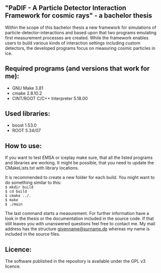 ## "PaDIF - A Particle Detector Interaction Framework for cosmic rays" - a bachelor thesis

Within the scope of this bachelor thesis a new framework for simulations of particle-detector-interactions and based upon that two programs emulating first measurement processes are created. While the framework enables users to build various kinds of interaction settings including custom detectors, the developed programs focus on measuring cosmic particles in ice.

## Required programs (and versions that work for me):  
* GNU Make 3.81  
* cmake 2.8.10.2  
* CINT/ROOT C/C++ Interpreter 5.18.00  

## Used libraries:  
* boost 1.53.0  
* ROOT 5.34/07  

## How to use:
If you want to test EMSA or iceplay make sure, that all the listed programs and libraries are working.
It might be possible, that you need to update the CMakeLists.txt with library locations.

It is recommended to create a new folder for each build. You might want to do something similar to this:  
`$ mkdir build`  
`$ cd build`  
`$ cmake ../.`  
`$ make`  
`$ ./main`  

The last command starts a measurement. For further information have a look in the thesis or the documentation included in the source code. If that still leaves you with unanswered questions feel free to contact me. My mail address has the structure givenname@surname.de whereas my name is included in the source files.

## Licence:
The software published in the repository is available under the GPL v3 licence.
